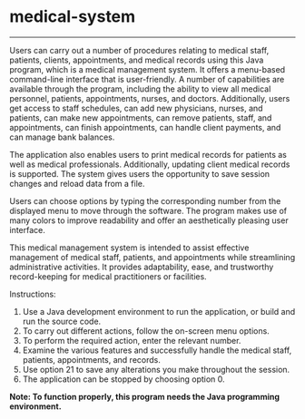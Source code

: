 # medical-system
-----------------------------------------
Users can carry out a number of procedures relating to medical staff, patients, clients, appointments, and medical records using this Java program, which is a medical management system. It offers a menu-based command-line interface that is user-friendly. A number of capabilities are available through the program, including the ability to view all medical personnel, patients, appointments, nurses, and doctors. Additionally, users get access to staff schedules, can add new physicians, nurses, and patients, can make new appointments, can remove patients, staff, and appointments, can finish appointments, can handle client payments, and can manage bank balances.

The application also enables users to print medical records for patients as well as medical professionals. Additionally, updating client medical records is supported. The system gives users the opportunity to save session changes and reload data from a file.

Users can choose options by typing the corresponding number from the displayed menu to move through the software. The program makes use of many colors to improve readability and offer an aesthetically pleasing user interface.

This medical management system is intended to assist effective management of medical staff, patients, and appointments while streamlining administrative activities. It provides adaptability, ease, and trustworthy record-keeping for medical practitioners or facilities.

Instructions:
1. Use a Java development environment to run the application, or build and run the source code.
2. To carry out different actions, follow the on-screen menu options.
3. To perform the required action, enter the relevant number.
4. Examine the various features and successfully handle the medical staff, patients, appointments, and records.
5. Use option 21 to save any alterations you make throughout the session.
6. The application can be stopped by choosing option 0.

**Note: To function properly, this program needs the Java programming environment.**
